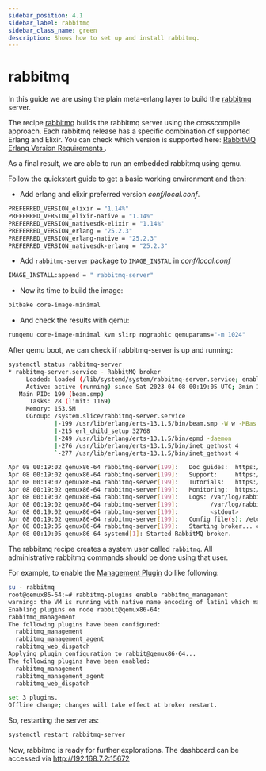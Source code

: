 ```yaml
---
sidebar_position: 4.1
sidebar_label: rabbitmq
sidebar_class_name: green
description: Shows how to set up and install rabbitmq.
---
```


# rabbitmq

In this guide we are using the plain meta-erlang layer to build the
[rabbitmq](https://www.rabbitmq.com/) server.

The recipe
[rabbitmq](https://github.com/meta-erlang/meta-erlang/blob/master/recipes-connectivity/rabbitmq/)
builds the rabbitmq server using the crosscompile approach. Each rabbitmq
release has a specific combination of supported Erlang and Elixir. You can check
which version is supported here:
[ RabbitMQ Erlang Version Requirements ](https://www.rabbitmq.com/which-erlang.html).

As a final result, we are able to run an embedded rabbitmq using qemu.

Follow the quickstart guide to get a basic working environment and then:

- Add erlang and elixir preferred version _conf/local.conf_.

```bash
PREFERRED_VERSION_elixir = "1.14%"
PREFERRED_VERSION_elixir-native = "1.14%"
PREFERRED_VERSION_nativesdk-elixir = "1.14%"
PREFERRED_VERSION_erlang = "25.2.3"
PREFERRED_VERSION_erlang-native = "25.2.3"
PREFERRED_VERSION_nativesdk-erlang = "25.2.3"
```

- Add `rabbitmq-server` package to `IMAGE_INSTAL` in _conf/local.conf_

```bash
IMAGE_INSTALL:append = " rabbitmq-server"
```

- Now its time to build the image:

```bash
bitbake core-image-minimal
```

- And check the results with qemu:

```bash
runqemu core-image-minimal kvm slirp nographic qemuparams="-m 1024"
```

After qemu boot, we can check if rabbitmq-server is up and running:

```bash
systemctl status rabbitmq-server
* rabbitmq-server.service - RabbitMQ broker
     Loaded: loaded (/lib/systemd/system/rabbitmq-server.service; enabled; preset: enabled)
     Active: active (running) since Sat 2023-04-08 00:19:05 UTC; 3min 1s ago
   Main PID: 199 (beam.smp)
      Tasks: 28 (limit: 1169)
     Memory: 153.5M
     CGroup: /system.slice/rabbitmq-server.service
             |-199 /usr/lib/erlang/erts-13.1.5/bin/beam.smp -W w -MBas ageffcbf -MHas ageffcbf -MBlmbcs 512 -MHlmbcs 512 -MMmcs 30 -P 1048576 -t 5000000 -stbt db -zdbbl 128000 -sbwt none -sbwtdcpu none -sb...
             |-215 erl_child_setup 32768
             |-249 /usr/lib/erlang/erts-13.1.5/bin/epmd -daemon
             |-276 /usr/lib/erlang/erts-13.1.5/bin/inet_gethost 4
             `-277 /usr/lib/erlang/erts-13.1.5/bin/inet_gethost 4

Apr 08 00:19:02 qemux86-64 rabbitmq-server[199]:   Doc guides:  https://rabbitmq.com/documentation.html
Apr 08 00:19:02 qemux86-64 rabbitmq-server[199]:   Support:     https://rabbitmq.com/contact.html
Apr 08 00:19:02 qemux86-64 rabbitmq-server[199]:   Tutorials:   https://rabbitmq.com/getstarted.html
Apr 08 00:19:02 qemux86-64 rabbitmq-server[199]:   Monitoring:  https://rabbitmq.com/monitoring.html
Apr 08 00:19:02 qemux86-64 rabbitmq-server[199]:   Logs: /var/log/rabbitmq/rabbit@qemux86-64.log
Apr 08 00:19:02 qemux86-64 rabbitmq-server[199]:         /var/log/rabbitmq/rabbit@qemux86-64_upgrade.log
Apr 08 00:19:02 qemux86-64 rabbitmq-server[199]:         <stdout>
Apr 08 00:19:02 qemux86-64 rabbitmq-server[199]:   Config file(s): /etc/rabbitmq/rabbitmq.conf
Apr 08 00:19:05 qemux86-64 rabbitmq-server[199]:   Starting broker... completed with 0 plugins.
Apr 08 00:19:05 qemux86-64 systemd[1]: Started RabbitMQ broker.
```

The rabbitmq recipe creates a system user called `rabbitmq`. All administrative
rabbitmq commands should be done using that user.

For example, to enable the
[Management Plugin](https://rabbitmq.com/management.html) do like following:

```bash
su - rabbitmq
root@qemux86-64:~# rabbitmq-plugins enable rabbitmq_management
warning: the VM is running with native name encoding of latin1 which may cause Elixir to malfunction as it expects utf8. Please ensure your locale is set to UTF-8 (which can be verified by running "locale" i)
Enabling plugins on node rabbit@qemux86-64:
rabbitmq_management
The following plugins have been configured:
  rabbitmq_management
  rabbitmq_management_agent
  rabbitmq_web_dispatch
Applying plugin configuration to rabbit@qemux86-64...
The following plugins have been enabled:
  rabbitmq_management
  rabbitmq_management_agent
  rabbitmq_web_dispatch

set 3 plugins.
Offline change; changes will take effect at broker restart.
```

So, restarting the server as:

```bash
systemctl restart rabbitmq-server
```

Now, rabbitmq is ready for further explorations. The dashboard can be accessed
via http://192.168.7.2:15672
